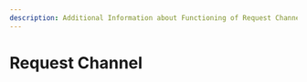```yaml
---
description: Additional Information about Functioning of Request Channel.
---
```


# Request Channel

